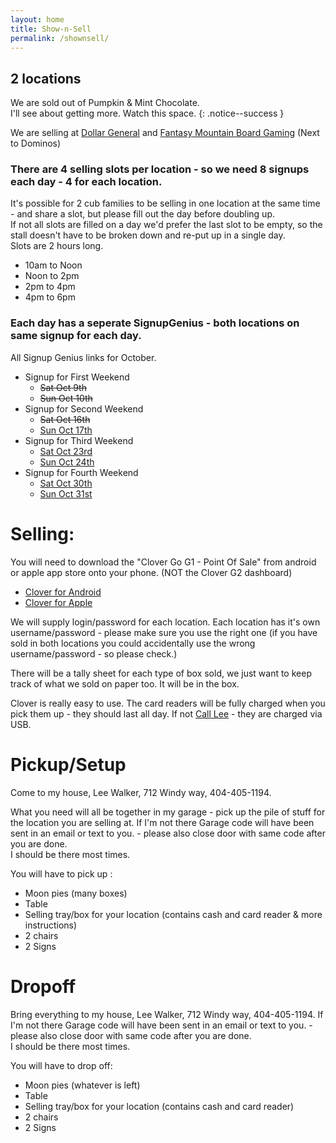 ```yaml
---
layout: home
title: Show-n-Sell
permalink: /shownsell/
---
```


## 2 locations

We are sold out of Pumpkin & Mint Chocolate.<br/>
I'll see about getting more. Watch this space.
{: .notice--success }

We are selling at [Dollar General](https://www.google.com/maps/place/Dollar+General/@35.1744822,-85.3314633,17z/data=!3m2!4b1!5s0x8860f449559ad427:0xd12cea5ca04fd5cf!4m5!3m4!1s0x8860f44bffddafb7:0x14737cbbf3090bd2!8m2!3d35.1744822!4d-85.3292746) and [Fantasy Mountain Board Gaming](https://www.google.com/maps/place/Fantasy+Mountain+Board+Gaming/@35.1393519,-85.3317003,17z/data=!3m1!4b1!4m5!3m4!1s0x8860f581bcb3f089:0x913866881cfc599b!8m2!3d35.1393519!4d-85.3295116) (Next to Dominos)

### There are 4 selling slots per location  - so we need 8 signups each day - 4 for each location.

It's possible for 2 cub families to be selling in one location at the same time - and share a slot, but please fill out the day before doubling up.<br/>
If not all slots are filled on a day we'd prefer the last slot to be empty, so the stall doesn't have to be broken down and re-put up in a single day.<br/>
Slots are 2 hours long. 
- 10am to Noon
- Noon to 2pm
- 2pm to 4pm
- 4pm to 6pm

### Each day has a seperate SignupGenius - both locations on same signup for each day.

All Signup Genius links for October.
- Signup for First Weekend
    - <s>Sat Oct 9th</s>
    - <s>Sun Oct 10th</s>
- Signup for Second Weekend
  - <s>Sat Oct 16th</s>
  - [Sun Oct 17th](https://www.signupgenius.com/go/60B0B4FA9AF29A5FD0-43116)
- Signup for Third Weekend
  - [Sat Oct 23rd](https://www.signupgenius.com/go/60B0B4FA9AF29A5FD0-53116)
  - [Sun Oct 24th](https://www.signupgenius.com/go/60B0B4FA9AF29A5FD0-63116)
- Signup for Fourth Weekend
  - [Sat Oct 30th](https://www.signupgenius.com/go/60B0B4FA9AF29A5FD0-73116)
  - [Sun Oct 31st](https://www.signupgenius.com/go/60B0B4FA9AF29A5FD0-83116)


# Selling:
You will need to download the "Clover Go G1 - Point Of Sale" from android or apple app store onto your phone. (NOT the Clover G2 dashboard)
- [Clover for Android](https://play.google.com/store/apps/details?id=com.firstdata.clovergo&hl=en_US&gl=US)
- [Clover for Apple](https://apps.apple.com/us/app/clover-go-g1-point-of-sale/id999050522)

We will supply login/password for each location. Each location has it's own username/password - please make sure you use the right one (if you have sold in both locations you could accidentally use the wrong username/password - so please check.)

There will be a tally sheet for each type of box sold, we just want to keep track of what we sold on paper too. It will be in the box.

Clover is really easy to use. The card readers will be fully charged when you pick them up - they should last all day. If not [Call Lee](tel:4044051194) - they are charged via USB.

# Pickup/Setup
Come to my house, Lee Walker, 712 Windy way, 404-405-1194.

What you need will all be together in my garage - pick up the pile of stuff for the location you are selling at. If I'm not there Garage code will have been sent in an email or text to you. - please also close door with same code after you are done. 
<br/>
I should be there most times.

You will have to pick up : 
- Moon pies (many boxes)
- Table 
- Selling tray/box for your location (contains cash and card reader & more instructions)
- 2 chairs
- 2 Signs

# Dropoff
Bring everything to my house, Lee Walker, 712 Windy way, 404-405-1194.
If I'm not there Garage code will have been sent in an email or text to you. - please also close door with same code after you are done. 
<br/>
I should be there most times.

You will have to drop off: 
- Moon pies (whatever is left)
- Table 
- Selling tray/box for your location (contains cash and card reader)
- 2 chairs
- 2 Signs


